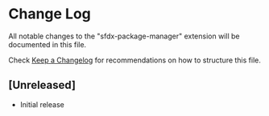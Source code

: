 # Change Log

All notable changes to the "sfdx-package-manager" extension will be documented in this file.

Check [Keep a Changelog](http://keepachangelog.com/) for recommendations on how to structure this file.

## [Unreleased]

- Initial release
